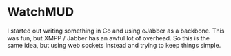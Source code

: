 # WatchMUD 

I started out writing something in Go and using eJabber as a backbone.
This was fun, but XMPP / Jabber has an awful lot of overhead. So this
is the same idea, but using web sockets instead and trying to keep
things simple.


